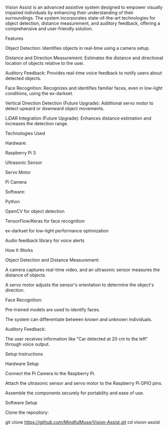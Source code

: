 Vision Assist is an advanced assistive system designed to empower visually impaired individuals by enhancing their understanding of their surroundings. The system incorporates state-of-the-art technologies for object detection, distance measurement, and auditory feedback, offering a comprehensive and user-friendly solution.

Features

Object Detection: Identifies objects in real-time using a camera setup.

Distance and Direction Measurement: Estimates the distance and directional location of objects relative to the user.

Auditory Feedback: Provides real-time voice feedback to notify users about detected objects.

Face Recognition: Recognizes and identifies familiar faces, even in low-light conditions, using the ex-darkset.

Vertical Direction Detection (Future Upgrade): Additional servo motor to detect upward or downward object movements.

LiDAR Integration (Future Upgrade): Enhances distance estimation and increases the detection range.

Technologies Used

Hardware:

Raspberry Pi 3

Ultrasonic Sensor

Servo Motor

Pi Camera

Software:

Python

OpenCV for object detection

TensorFlow/Keras for face recognition

ex-darkset for low-light performance optimization

Audio feedback library for voice alerts

How It Works

Object Detection and Distance Measurement:

A camera captures real-time video, and an ultrasonic sensor measures the distance of objects.

A servo motor adjusts the sensor's orientation to determine the object's direction.

Face Recognition:

Pre-trained models are used to identify faces.

The system can differentiate between known and unknown individuals.

Auditory Feedback:

The user receives information like "Car detected at 20 cm to the left" through voice output.

Setup Instructions

Hardware Setup

Connect the Pi Camera to the Raspberry Pi.

Attach the ultrasonic sensor and servo motor to the Raspberry Pi GPIO pins.

Assemble the components securely for portability and ease of use.

Software Setup

Clone the repository:

git clone https://github.com/MindfulMuse/Vision-Assist.git
cd vision-assist
